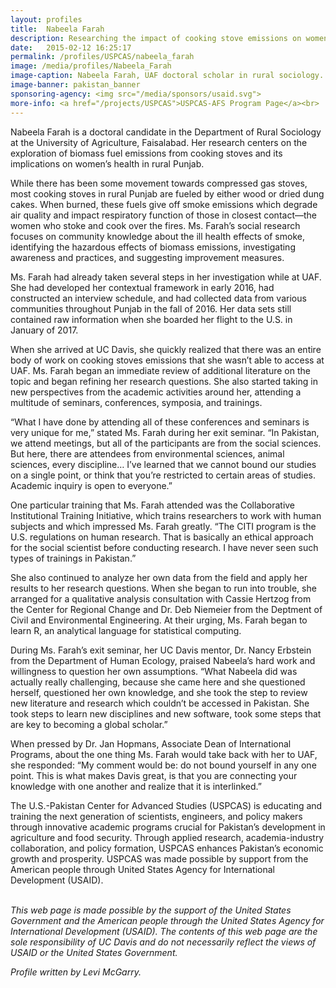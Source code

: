 ```yaml
---
layout: profiles
title:  Nabeela Farah
description: Researching the impact of cooking stove emissions on women's health in Punjab.
date:   2015-02-12 16:25:17
permalink: /profiles/USPCAS/nabeela_farah
image: /media/profiles/Nabeela_Farah
image-caption: Nabeela Farah, UAF doctoral scholar in rural sociology.
image-banner: pakistan_banner
sponsoring-agency: <img src="/media/sponsors/usaid.svg">
more-info: <a href="/projects/USPCAS">USPCAS-AFS Program Page</a><br>
---
```

Nabeela Farah is a doctoral candidate in the Department of Rural Sociology at the University of Agriculture, Faisalabad. Her research centers on the exploration of biomass fuel emissions from cooking stoves and its implications on women’s health in rural Punjab. <br>

While there has been some movement towards compressed gas stoves, most cooking stoves in rural Punjab are fueled by either wood or dried dung cakes. When burned, these fuels give off smoke emissions which degrade air quality and impact respiratory function of those in closest contact—the women who stoke and cook over the fires. Ms. Farah’s social research focuses on community knowledge about the ill health effects of smoke, identifying the hazardous effects of biomass emissions, investigating awareness and practices, and suggesting improvement measures. <br>

Ms. Farah had already taken several steps in her investigation while at UAF. She had developed her contextual framework in early 2016, had constructed an interview schedule, and had collected data from various communities throughout Punjab in the fall of 2016. Her data sets still contained raw information when she boarded her flight to the U.S. in January of 2017. <br>

When she arrived at UC Davis, she quickly realized that there was an entire body of work on cooking stoves emissions that she wasn’t able to access at UAF. Ms. Farah began an immediate review of additional literature on the topic and began refining her research questions. She also started taking in new perspectives from the academic activities around her, attending a multitude of seminars, conferences, symposia, and trainings. <br>

“What I have done by attending all of these conferences and seminars is very unique for me,” stated Ms. Farah during her exit seminar. “In Pakistan, we attend meetings, but all of the participants are from the social sciences. But here, there are attendees from environmental sciences, animal sciences, every discipline… I’ve learned that we cannot bound our studies on a single point, or think that you’re restricted to certain areas of studies. Academic inquiry is open to everyone.” <br>

One particular training that Ms. Farah attended was the Collaborative Institutional Training Initiative, which trains researchers to work with human subjects and which impressed Ms. Farah greatly. “The CITI program is the U.S. regulations on human research. That is basically an ethical approach for the social scientist before conducting research. I have never seen such types of trainings in Pakistan.” <br>

She also continued to analyze her own data from the field and apply her results to her research questions. When she began to run into trouble, she arranged for a qualitative analysis consultation with Cassie Hertzog from the Center for Regional Change and Dr. Deb Niemeier from the Deptment of Civil and Environmental Engineering. At their urging, Ms. Farah began to learn R, an analytical language for statistical computing. <br>

During Ms. Farah’s exit seminar, her UC Davis mentor, Dr. Nancy Erbstein from the Department of Human Ecology, praised Nabeela’s hard work and willingness to question her own assumptions. “What Nabeela did was actually really challenging, because she came here and she questioned herself, questioned her own knowledge, and she took the step to review new literature and research which couldn’t be accessed in Pakistan. She took steps to learn new disciplines and new software, took some steps that are key to becoming a global scholar.” <br>

When pressed by Dr. Jan Hopmans, Associate Dean of International Programs, about the one thing Ms. Farah would take back with her to UAF, she responded: “My comment would be: do not bound yourself in any one point. This is what makes Davis great, is that you are connecting your knowledge with one another and realize that it is interlinked.” <br>


The U.S.-Pakistan Center for Advanced Studies (USPCAS) is educating and training the next generation of scientists, engineers, and policy makers through innovative academic programs crucial for Pakistan’s development in agriculture and food security. Through applied research, academia-industry collaboration, and policy formation, USPCAS enhances Pakistan’s economic growth and prosperity. USPCAS was made possible by support from the American people through United States Agency for International Development (USAID). <br>
<br>

<i>This web page is made possible by the support of the United States Government and the American people through the United States Agency for International Development (USAID). The contents of this web page are the sole responsibility of UC Davis and do not necessarily reflect the views of USAID or the United States Government.</i><br>

<p><i>Profile written by Levi McGarry.</i></p>

